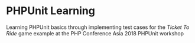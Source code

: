 # PHPUnit Learning

Learning PHPUnit basics through implementing test cases for the _Ticket To Ride_ game example at the PHP Conference Asia 
2018 PHPUnit workshop
